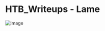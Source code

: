 # HTB_Writeups - Lame

![image](https://user-images.githubusercontent.com/110210595/185772598-f7f824af-b012-429c-8889-e17cf85b451a.png)
